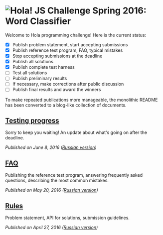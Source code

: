 # <img src=https://hola.org/img/logo.png alt="Hola!"> JS Challenge Spring 2016: Word Classifier

Welcome to Hola programming challenge! Here is the current status:

- [x] Publish problem statement, start accepting submissions
- [x] Publish reference test program, FAQ, typical mistakes
- [x] Stop accepting submissions at the deadline
- [x] Publish all solutions
- [x] Publish complete test harness
- [ ] Test all solutions
- [ ] Publish preliminary results
- [ ] If necessary, make corrections after public discussion
- [ ] Publish final results and award the winners

To make repeated publications more manageable, the monolithic README has been converted to a blog-like collection of documents.

## [Testing progress](blog/03-testing-progress.md)

Sorry to keep you waiting! An update about what's going on after the deadline.

*Published on June 8, 2016 ([Russian version](https://habrahabr.ru/company/hola/blog/302922/))*

## [FAQ](blog/02-faq.md)

Publishing the reference test program, answering frequently asked questions, describing the most common mistakes.

*Published on May 20, 2016 ([Russian version](https://habrahabr.ru/company/hola/blog/301314/))*

## [Rules](blog/01-rules.md)

Problem statement, API for solutions, submission guidelines.

*Published on April 27, 2016 ([Russian version](https://habrahabr.ru/company/hola/blog/282624/))*
